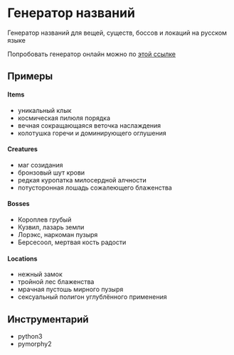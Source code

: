 # Генератор названий
Генератор названий для вещей, существ, боссов и локаций на русском языке

Попробовать генератор онлайн можно по [этой ссылке](http://45.55.134.136:5000/gen)

## Примеры
#### Items
- уникальный клык
- космическая пилюля порядка
- вечная сокращающаяся веточка наслаждения
- колотушка горечи и доминирующего оглушения

#### Creatures
- маг созидания
- бронзовый шут крови
- редкая куропатка милосердной алчности
- потусторонная лошадь сожалеющего блаженства

#### Bosses
- Короплев грубый
- Кузвил, лазарь земли
- Лорэкс, наркоман пузыря
- Берсесоол, мертвая кость радости

#### Locations
- нежный замок
- тройной лес блаженства
- мрачная пустошь мирного пузыря
- сексуальный полигон углублённого применения

## Инструментарий
- python3
- pymorphy2
